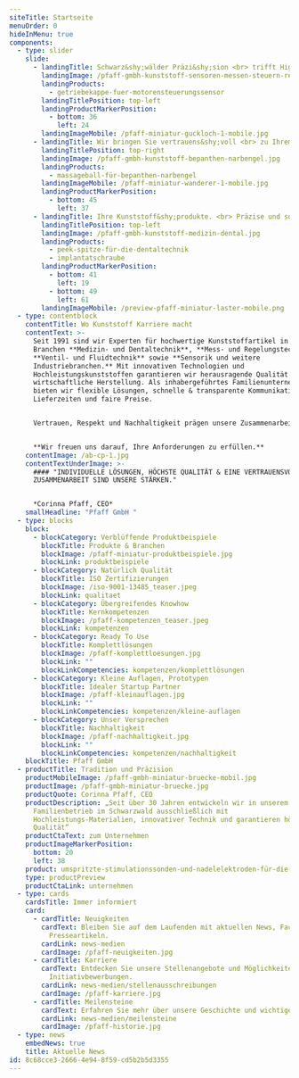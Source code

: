 ```yaml
---
siteTitle: Startseite
menuOrder: 0
hideInMenu: true
components:
  - type: slider
    slide:
      - landingTitle: Schwarz&shy;wälder Präzi&shy;sion <br> trifft High-Tech.
        landingImage: /pfaff-gmbh-kunststoff-sensoren-messen-steuern-regeln.jpg
        landingProducts:
          - getriebekappe-fuer-motorensteuerungssensor
        landingTitlePosition: top-left
        landingProductMarkerPosition:
          - bottom: 36
            left: 24
        landingImageMobile: /pfaff-miniatur-guckloch-1-mobile.jpg
      - landingTitle: Wir bringen Sie vertrauens&shy;voll <br> zu Ihrem Kunststoff&shy;gipfel.
        landingTitlePosition: top-right
        landingImage: /pfaff-gmbh-kunststoff-bepanthen-narbengel.jpg
        landingProducts:
          - massageball-für-bepanthen-narbengel
        landingImageMobile: /pfaff-miniatur-wanderer-1-mobile.jpg
        landingProductMarkerPosition:
          - bottom: 45
            left: 37
      - landingTitle: Ihre Kunststoff&shy;produkte. <br> Präzise und sofort einsatz&shy;bereit.
        landingTitlePosition: top-left
        landingImage: /pfaff-gmbh-kunststoff-medizin-dental.jpg
        landingProducts:
          - peek-spitze-für-die-dentaltechnik
          - implantatschraube
        landingProductMarkerPosition:
          - bottom: 41
            left: 19
          - bottom: 49
            left: 61
        landingImageMobile: /preview-pfaff-miniatur-laster-mobile.png
  - type: contentblock
    contentTitle: Wo Kunststoff Karriere macht
    contentText: >-
      Seit 1991 sind wir Experten für hochwertige Kunststoffartikel in den
      Branchen **Medizin- und Dentaltechnik**, **Mess- und Regelungstechnik**,
      **Ventil- und Fluidtechnik** sowie **Sensorik und weitere
      Industriebranchen.** Mit innovativen Technologien und
      Hochleistungskunststoffen garantieren wir herausragende Qualität und
      wirtschaftliche Herstellung. Als inhabergeführtes Familienunternehmen
      bieten wir flexible Lösungen, schnelle & transparente Kommunikation, kurze
      Lieferzeiten und faire Preise.


      Vertrauen, Respekt und Nachhaltigkeit prägen unsere Zusammenarbeit mit Kunden, Lieferanten und Mitarbeitern. Entdecken Sie unsere Möglichkeiten und kontaktieren Sie uns gerne für langfristige Partnerschaften.


      **Wir freuen uns darauf, Ihre Anforderungen zu erfüllen.**
    contentImage: /ab-cp-1.jpg
    contentTextUnderImage: >-
      #### "INDIVIDUELLE LÖSUNGEN, HÖCHSTE QUALITÄT & EINE VERTRAUENSVOLLE
      ZUSAMMENARBEIT SIND UNSERE STÄRKEN."


      *Corinna Pfaff, CEO*
    smallHeadline: "Pfaff GmbH "
  - type: blocks
    block:
      - blockCategory: Verblüffende Produktbeispiele
        blockTitle: Produkte & Branchen
        blockImage: /pfaff-miniatur-produktbeispiele.jpg
        blockLink: produktbeispiele
      - blockCategory: Natürlich Qualität
        blockTitle: ISO Zertifizierungen
        blockImage: /iso-9001-13485_teaser.jpeg
        blockLink: qualitaet
      - blockCategory: Übergreifendes Knowhow
        blockTitle: Kernkompetenzen
        blockImage: /pfaff-kompetenzen_teaser.jpeg
        blockLink: kompetenzen
      - blockCategory: Ready To Use
        blockTitle: Komplettlösungen
        blockImage: /pfaff-komplettloesungen.jpg
        blockLink: ""
        blockLinkCompetencies: kompetenzen/komplettlösungen
      - blockCategory: Kleine Auflagen, Prototypen
        blockTitle: Idealer Startup Partner
        blockImage: /pfaff-kleinauflagen.jpg
        blockLink: ""
        blockLinkCompetencies: kompetenzen/kleine-auflagen
      - blockCategory: Unser Versprechen
        blockTitle: Nachhaltigkeit
        blockImage: /pfaff-nachhaltigkeit.jpg
        blockLink: ""
        blockLinkCompetencies: kompetenzen/nachhaltigkeit
    blockTitle: Pfaff GmbH
  - productTitle: Tradition und Präzision
    productMobileImage: /pfaff-gmbh-miniatur-bruecke-mobil.jpg
    productImage: /pfaff-gmbh-miniatur-bruecke.jpg
    productQuote: Corinna Pfaff, CEO
    productDescription: „Seit über 30 Jahren entwickeln wir in unserem
      Familienbetrieb im Schwarzwald ausschließlich mit
      Hochleistungs-Materialien, innovativer Technik und garantieren höchste
      Qualität“
    productCtaText: zum Unternehmen
    productImageMarkerPosition:
      bottom: 20
      left: 38
    product: umspritzte-stimulationssonden-und-nadelelektroden-für-die-neurochirurgie
    type: productPreview
    productCtaLink: unternehmen
  - type: cards
    cardsTitle: Immer informiert
    card:
      - cardTitle: Neuigkeiten
        cardText: Bleiben Sie auf dem Laufenden mit aktuellen News, Fachbeiträgen und
          Presseartikeln.
        cardLink: news-medien
        cardImage: /pfaff-neuigkeiten.jpg
      - cardTitle: Karriere
        cardText: Entdecken Sie unsere Stellenangebote und Möglichkeiten für
          Initiativbewerbungen.
        cardLink: news-medien/stellenausschreibungen
        cardImage: /pfaff-karriere.jpg
      - cardTitle: Meilensteine
        cardText: Erfahren Sie mehr über unsere Geschichte und wichtige Stationen.
        cardLink: news-medien/meilensteine
        cardImage: /pfaff-historie.jpg
  - type: news
    embedNews: true
    title: Aktuelle News
id: 8c68cce3-2666-4e94-8f59-cd5b2b5d3355
---
```


